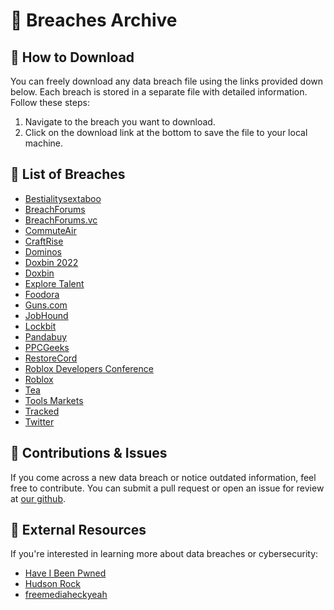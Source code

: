# 📂 Breaches Archive

## 🚀 How to Download

You can freely download any data breach file using the links provided down below. Each breach is stored in a separate file with detailed information. Follow these steps:

1. Navigate to the breach you want to download.
2. Click on the download link at the bottom to save the file to your local machine.

## 📂 List of Breaches

- [Bestialitysextaboo](./Bestialitysextaboo.md)
- [BreachForums](./BreachForums.md)
- [BreachForums.vc](./BreachForums.vc.md)
- [CommuteAir](./CommuteAir.md)
- [CraftRise](./CraftRise.md)
- [Dominos](./Dominos.md)
- [Doxbin 2022](https://archive.trace.rip/breaches/Doxbin%202022.html)
- [Doxbin](./Doxbin.md)
- [Explore Talent](https://archive.trace.rip/breaches/Explore%20Talent.html)
- [Foodora](./Foodora.md)
- [Guns.com](./Guns.com.md)
- [JobHound](./JobHound.md)
- [Lockbit](./Lockbit.md)
- [Pandabuy](./Pandabuy.md)
- [PPCGeeks](./PPCGeeks.md)
- [RestoreCord](./RestoreCord.md)
- [Roblox Developers Conference](https://archive.trace.rip/breaches/Roblox%20Developers%20Conference.html)
- [Roblox](./Roblox.md)
- [Tea](./Tea.md)
- [Tools Markets](./tools-markets.md)
- [Tracked](./Tracked.md)
- [Twitter](./Twitter.md)

## 🔧 Contributions & Issues

If you come across a new data breach or notice outdated information, feel free to contribute. You can submit a pull request or open an issue for review at [our github](https://github.com/YoureIronic/Historical-Data-Breaches-Archive).

## 🔗 External Resources

If you're interested in learning more about data breaches or cybersecurity:
- [Have I Been Pwned](https://haveibeenpwned.com)
- [Hudson Rock](https://www.hudsonrock.com/threat-intelligence-cybercrime-tools)
- [freemediaheckyeah](https://fmhy.net)